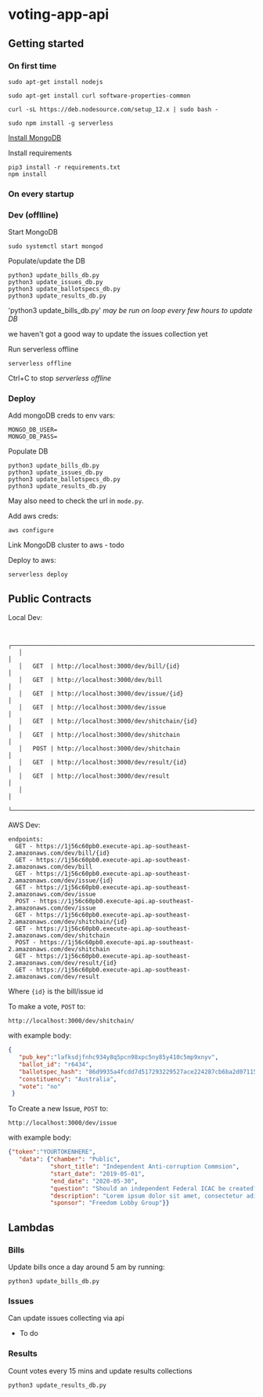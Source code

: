 # voting-app-api

## Getting started

### On first time

```
sudo apt-get install nodejs

sudo apt-get install curl software-properties-common

curl -sL https://deb.nodesource.com/setup_12.x | sudo bash -

sudo npm install -g serverless
```

[Install MongoDB](https://docs.mongodb.com/manual/tutorial/install-mongodb-on-debian/#install-mongodb-community-edition)

Install requirements

```
pip3 install -r requirements.txt
npm install
```

### On every startup

### Dev (offlline)

Start MongoDB

```
sudo systemctl start mongod
```

Populate/update the DB

```
python3 update_bills_db.py
python3 update_issues_db.py
python3 update_ballotspecs_db.py
python3 update_results_db.py
```

'python3 update_bills_db.py' _may be run on loop every few hours to update DB_

we haven't got a good way to update the issues collection yet

Run serverless offline

```
serverless offline
```

Ctrl+C to stop _serverless offline_

### Deploy

Add mongoDB creds to env vars:

```
MONGO_DB_USER=
MONGO_DB_PASS=
```

Populate DB

```
python3 update_bills_db.py
python3 update_issues_db.py
python3 update_ballotspecs_db.py
python3 update_results_db.py
```

May also need to check the url in `mode.py`.

Add aws creds:

```
aws configure
```

Link MongoDB cluster to aws - todo

Deploy to aws:

```
serverless deploy
```

## Public Contracts

Local Dev:

```

   ┌──────────────────────────────────────────────────────────────────────────────┐
   │                                                                              │
   │   GET  | http://localhost:3000/dev/bill/{id}                                 │
   │   GET  | http://localhost:3000/dev/bill                                      │
   │   GET  | http://localhost:3000/dev/issue/{id}                                │
   │   GET  | http://localhost:3000/dev/issue                                     │
   │   GET  | http://localhost:3000/dev/shitchain/{id}                            │
   │   GET  | http://localhost:3000/dev/shitchain                                 │
   │   POST | http://localhost:3000/dev/shitchain                                 │
   │   GET  | http://localhost:3000/dev/result/{id}                               │
   │   GET  | http://localhost:3000/dev/result                                    │
   │                                                                              │
   └──────────────────────────────────────────────────────────────────────────────┘
```

AWS Dev:

```
endpoints:
  GET - https://1j56c60pb0.execute-api.ap-southeast-2.amazonaws.com/dev/bill/{id}
  GET - https://1j56c60pb0.execute-api.ap-southeast-2.amazonaws.com/dev/bill
  GET - https://1j56c60pb0.execute-api.ap-southeast-2.amazonaws.com/dev/issue/{id}
  GET - https://1j56c60pb0.execute-api.ap-southeast-2.amazonaws.com/dev/issue
  POST - https://1j56c60pb0.execute-api.ap-southeast-2.amazonaws.com/dev/issue
  GET - https://1j56c60pb0.execute-api.ap-southeast-2.amazonaws.com/dev/shitchain/{id}
  GET - https://1j56c60pb0.execute-api.ap-southeast-2.amazonaws.com/dev/shitchain
  POST - https://1j56c60pb0.execute-api.ap-southeast-2.amazonaws.com/dev/shitchain
  GET - https://1j56c60pb0.execute-api.ap-southeast-2.amazonaws.com/dev/result/{id}
  GET - https://1j56c60pb0.execute-api.ap-southeast-2.amazonaws.com/dev/result
```

Where `{id}` is the bill/issue id

To make a vote, `POST` to:

```
http://localhost:3000/dev/shitchain/
```

with example body:

```json
{
   "pub_key":"lafksdjfnhc934y8q5pcn98xpc5ny85y410c5mp9xnyv",
   "ballot_id": "r6434",
   "ballotspec_hash": "86d9935a4fcdd7d517293229527ace224287cb6ba2d07115f4784db16fece5af",
   "constituency": "Australia",
   "vote": "no"
 }
```


To Create a new Issue, `POST` to:

```
http://localhost:3000/dev/issue
```

with example body:

```json
{"token":"YOURTOKENHERE",
   "data": {"chamber": "Public",
            "short_title": "Independent Anti-corruption Commsion",
            "start_date": "2019-05-01",
            "end_date": "2020-05-30",
            "question": "Should an independent Federal ICAC be created?",
            "description": "Lorem ipsum dolor sit amet, consectetur adipiscing elit, sed do eiusmod tempor incididunt ut labore et dolore magna aliqua. ",
            "sponsor": "Freedom Lobby Group"}}
```


## Lambdas

### Bills

Update bills once a day around 5 am by running:

```
python3 update_bills_db.py
```


### Issues

Can update issues collecting via api

- To do

### Results

Count votes every 15 mins and update results collections

```
python3 update_results_db.py
```
